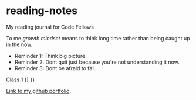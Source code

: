 # reading-notes
My reading journal for Code Fellows

To me *growth mindset* means to think long time rather than being caught up in the now.

- Reminder 1: Think big picture.
- Reminder 2: Dont quit just because you're not understanding it now.
- Reminder 3: Dont be afraid to fail.

[Class 1](https://github.com/abshir206/reading-notes/blob/main/102/class1.md)
{}
{}


[Link to my github portfolio](https://github.com/abshir206).
